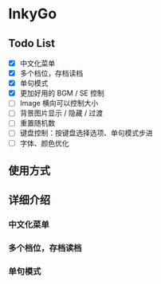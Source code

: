 # InkyGo

## Todo List
- [x] 中文化菜单
- [x] 多个档位，存档读档
- [x] 单句模式
- [x] 更加好用的 BGM / SE 控制
- [ ] Image 横向可以控制大小
- [ ] 背景图片显示 / 隐藏 / 过渡
- [ ] 重置随机数
- [ ] 键盘控制：按键盘选择选项、单句模式步进
- [ ] 字体、颜色优化

## 使用方式

## 详细介绍

### 中文化菜单

### 多个档位，存档读档

### 单句模式

